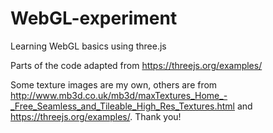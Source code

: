 # WebGL-experiment
Learning WebGL basics using three.js

Parts of the code adapted from https://threejs.org/examples/

Some texture images are my own, others are from http://www.mb3d.co.uk/mb3d/maxTextures_Home_-_Free_Seamless_and_Tileable_High_Res_Textures.html and https://threejs.org/examples/. Thank you!

